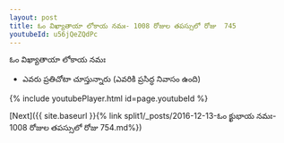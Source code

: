 ```yaml
---
layout: post
title: ఓం విఖ్యాతాయా లోకాయ నమః- 1008 రోజుల తపస్సులో రోజు  745
youtubeId: u56jQeZQdPc
---
```

 
 
 ఓం విఖ్యాతాయా లోకాయ నమః  
 
 -  ఎవరు ప్రతిచోటా చూస్తున్నారు (ఎవరికి ప్రసిద్ధ నివాసం ఉంది) 
 
  
 
  
 
 
 
 
 
 


{% include youtubePlayer.html id=page.youtubeId %}
 
[Next]({{ site.baseurl }}{% link  split1/_posts/2016-12-13-ఓం క్ఖుభాయ నమః- 1008 రోజుల తపస్సులో రోజు  754.md%})
 
